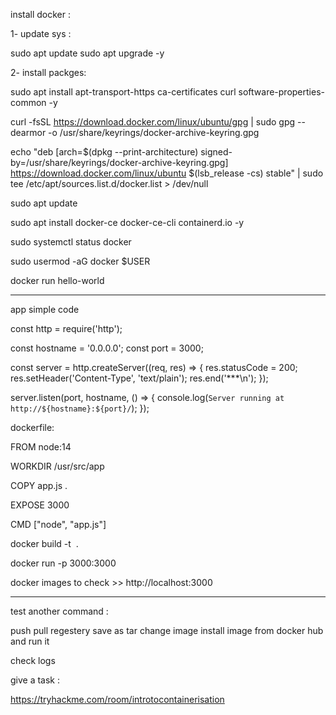 install docker :

1- update sys :

sudo apt update
sudo apt upgrade -y 

2- install packges:

sudo apt install apt-transport-https ca-certificates curl software-properties-common -y

curl -fsSL https://download.docker.com/linux/ubuntu/gpg | sudo gpg --dearmor -o /usr/share/keyrings/docker-archive-keyring.gpg
 
echo "deb [arch=$(dpkg --print-architecture) signed-by=/usr/share/keyrings/docker-archive-keyring.gpg] https://download.docker.com/linux/ubuntu $(lsb_release -cs) stable" | sudo tee /etc/apt/sources.list.d/docker.list > /dev/null

sudo apt update

sudo apt install docker-ce docker-ce-cli containerd.io -y

sudo systemctl status docker

sudo usermod -aG docker $USER

docker run hello-world
 

--------------------------------------


app simple code


const http = require('http');

const hostname = '0.0.0.0';
const port = 3000;

const server = http.createServer((req, res) => {
  res.statusCode = 200;
  res.setHeader('Content-Type', 'text/plain');
  res.end('***\n');
});

server.listen(port, hostname, () => {
  console.log(`Server running at http://${hostname}:${port}/`);
});


dockerfile:

FROM node:14


WORKDIR /usr/src/app

COPY app.js .


EXPOSE 3000


CMD ["node", "app.js"]



docker build -t <image name> .


docker run -p 3000:3000 <image name>

docker images to check >> http://localhost:3000



-------

test another command :

push 
pull
regestery 
save as tar 
change image 
install image from docker hub and run it 

check logs 

give a task :


https://tryhackme.com/room/introtocontainerisation




